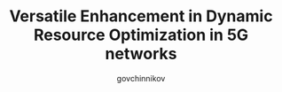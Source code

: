 ---
layout: post

author: govchinnikov
title:  "Versatile Enhancement in Dynamic Resource Optimization in 5G networks"
presentation: "/assets/Vedro.pdf"
categories: 5g Scheduling Neural_Networks
comments: true
---